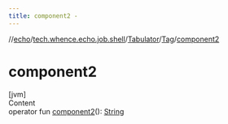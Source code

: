 ```yaml
---
title: component2 -
---
```

//[echo](../../../index.md)/[tech.whence.echo.job.shell](../../index.md)/[Tabulator](../index.md)/[Tag](index.md)/[component2](component2.md)



# component2  
[jvm]  
Content  
operator fun [component2](component2.md)(): [String](https://kotlinlang.org/api/latest/jvm/stdlib/kotlin/-string/index.html)  




